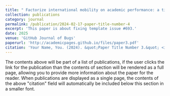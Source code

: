 ```yaml
---
title: " Factorize international mobility on academic performance: a time-varying DID method examining over 7million Chinese Scholars. "
collection: publications
category: journal 
permalink: /publication/2024-02-17-paper-title-number-4
excerpt: 'This paper is about fixing template issue #693.'
date: 2025
venue: 'GitHub Journal of Bugs'
paperurl: 'http://academicpages.github.io/files/paper3.pdf'
citation: 'Your Name, You. (2024). &quot;Paper Title Number 3.&quot; <i>GitHub Journal of Bugs</i>. 1(3).'
---
```


The contents above will be part of a list of publications, if the user clicks the link for the publication than the contents of section will be rendered as a full page, allowing you to provide more information about the paper for the reader. When publications are displayed as a single page, the contents of the above "citation" field will automatically be included below this section in a smaller font.

